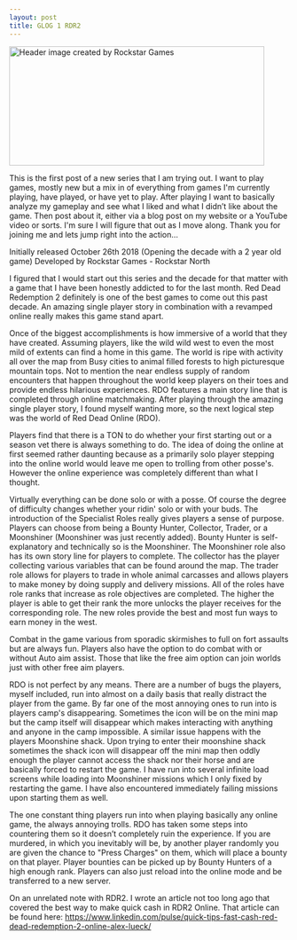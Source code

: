 ```yaml
---
layout: post
title: GLOG 1 RDR2
---
```

<img src="http://Callmezyos.github.io/images/header.jpg" alt="Header image created by Rockstar Games" 
style="width:460px;height:215px;position:center">

This is the first post of a new series that I am trying out. I want to play games, mostly new but a mix in of 
everything from games I'm currently playing, have played, or have yet to play. After playing I want to basically 
analyze my gameplay and see what I liked and what I didn’t like about the game. Then post about it, either via a blog 
post on my website or a YouTube video or sorts. I'm sure I will figure that out as I move along. 
Thank you for joining me and lets jump right into the action…

Initially released October 26th 2018 (Opening the decade with a 2 year old game)
Developed by Rockstar Games - Rockstar North

I figured that I would start out this series and the decade for that matter with a game that I have been honestly addicted 
to for the last month. Red Dead Redemption 2 definitely is one of the best games to come out this past decade. An amazing 
single player story in combination with a revamped online really makes this game stand apart.

Once of the biggest accomplishments is how immersive of a world that they have created. Assuming players, like the wild wild 
west to even the most mild of extents can find a home in this game. The world is ripe with activity all over the map from 
Busy cities  to animal filled forests to high picturesque mountain tops. Not to mention the near endless supply of random 
encounters that happen throughout the world keep players on their toes and provide endless hilarious experiences. RDO features 
a main story line that is completed through online matchmaking. After playing through the amazing single player story, I found 
myself wanting more, so the next logical step was the world of Red Dead Online (RDO).

Players find that there is a TON to do whether your first starting out or a season vet there is always something to do. 
The idea of doing the online at first seemed rather daunting because as a primarily solo player stepping into the online world 
would leave me open to trolling from other posse's. However the online experience was completely different than what I thought.


Virtually everything can be done solo or with a posse. Of course the degree of difficulty changes whether your ridin' solo or 
with your buds. The introduction of the Specialist Roles really gives players a sense of purpose. Players can choose from 
being a Bounty Hunter, Collector, Trader, or a Moonshiner (Moonshiner was just recently added). Bounty Hunter is self-explanatory 
and technically so is the Moonshiner. The Moonshiner role also has its own story line for players to complete. The collector 
has the player collecting various variables that can be found around the map. The trader role allows for players to trade in 
whole animal carcasses and allows players to make money by doing supply and delivery missions. All of the roles have role ranks 
that increase as role objectives are completed. The higher the player is able to get their rank the more unlocks the player 
receives for the corresponding role. The new roles provide the best and most fun ways to earn money in the west.

Combat in the game various from sporadic skirmishes to full on fort assaults but are always fun. Players also have the option 
to do combat with or without Auto aim assist. Those that like the free aim option can join worlds just with other free aim 
players.

RDO is not perfect by any means. There are a number of bugs the players, myself included, run into almost on a daily basis 
that really distract the player from the game. By far one of the most annoying ones to run into is players camp's disappearing. 
Sometimes the icon will be on the mini map but the camp itself will disappear which makes interacting with anything and anyone 
in the camp impossible. A similar issue happens with the players Moonshine shack. Upon trying to  enter their moonshine shack 
sometimes the shack icon will disappear off the mini map then oddly enough the player cannot access the shack nor their horse 
and are basically forced to restart the game. I have run into several infinite load screens while loading into Moonshiner 
missions which I only fixed by restarting the game. I have also encountered immediately failing missions upon starting them 
as well.

The one constant thing players run into when playing basically any online game, the always annoying trolls. RDO has taken some 
steps into countering them so it doesn’t completely ruin the experience. If you are murdered, in which you inevitably will be, 
by another player randomly you are given the chance to "Press Charges" on them, which will place a bounty on that player. 
Player bounties can be picked up by Bounty Hunters of a high enough rank. Players can also just reload into the online mode 
and be transferred to a new server.

On an unrelated note with RDR2. I wrote an article not too long ago that covered the best way to make quick cash in RDR2 Online.
That article can be found here:
https://www.linkedin.com/pulse/quick-tips-fast-cash-red-dead-redemption-2-online-alex-lueck/
